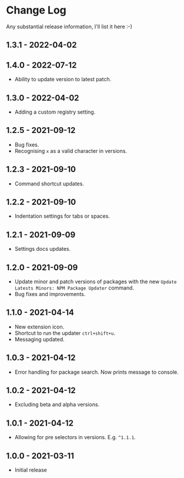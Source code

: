 # Change Log

Any substantial release information, I'll list it here :-)

## 1.3.1 - 2022-04-02

## 1.4.0 - 2022-07-12

- Ability to update version to latest patch.

## 1.3.0 - 2022-04-02

- Adding a custom registry setting.

## 1.2.5 - 2021-09-12

- Bug fixes.
- Recognising `x` as a valid character in versions.

## 1.2.3 - 2021-09-10

- Command shortcut updates.

## 1.2.2 - 2021-09-10

- Indentation settings for tabs or spaces.

## 1.2.1 - 2021-09-09

- Settings docs updates.

## 1.2.0 - 2021-09-09

- Update minor and patch versions of packages with the new `Update Latests Minors: NPM Package Updater` command.
- Bug fixes and improvements.

## 1.1.0 - 2021-04-14

- New extension icon.
- Shortcut to run the updater `ctrl+shift+u`.
- Messaging updated.

## 1.0.3 - 2021-04-12

- Error handling for package search. Now prints message to console.

## 1.0.2 - 2021-04-12

- Excluding beta and alpha versions.

## 1.0.1 - 2021-04-12

- Allowing for pre selectors in versions. E.g. `^1.1.1`.

## 1.0.0 - 2021-03-11

- Initial release

